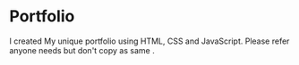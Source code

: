 # Portfolio
I created My unique portfolio using HTML, CSS and JavaScript. Please refer anyone needs but don't copy as same .
